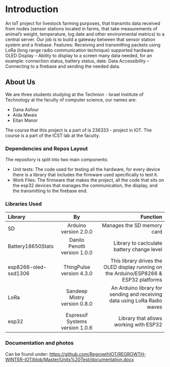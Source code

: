 # Introduction

An IoT project for livestock farming purposes, that transmits data received from nodes (sensor stations located in farms, that take measurements of animal’s weight, temperature, log date and other environmental metrics) to a central server. Our job is to build a gateway between that sensor station system and a firebase.
Features: 
Receiving and transmitting packets using LoRa (long range radio communication technique) supported hardware. 
OLED Display – Ability to display to a screen many data needed, for an example: connection status, battery status, date. 
Data Accessibility – Connecting to a firebase and sending the needed data.  


## About Us

We are three students studying at the Technion - Israel Institute of Technology at the faculty of computer science, our names are:
* Dana Asfour
* Aida Mwais 
* Eitan Manor

The course that this project is a part of is 236333 - project in IOT. The course is a part of the ICST lab at the faculty.


### Dependencies and Repos Layout 

The repository is split into two main components:

* Unit tests: The code used for testing all the hardware, for every device there is a library that includes the firmware used specifically to test it. 
* Work Files: The firmware that makes the project, all the code that sits on the esp32 devices that manages the communication, the display, and the transmitting to the firebase end.

### Libraries Used 

| Library | By | Function |
| :---         |     :---:      |          ---: |
|SD  | Arduino version  2.0.0    | Manages the SD memory card    |
| Battery18650Stats    |   Danilo Penotti version 1.0.0   | Library to caclculate battery change level    |
| esp8266-oled-ssd1306    |   ThingPulse version 4.3.0  | This library drives the OLED display running on the Arduino/ESP8266 & ESP32 platforms |
| LoRa |   Sandeep Mistry version 0.8.0  | An Arduino library for sending and receiving data using LoRa Radio waves   |
| esp32  |   Espressif Systems version 1.0.6   | Library that allows working with ESP32  |




### Documentation and photos 

Can be found under: https://github.com/RegrowthIOT/REGROWTH-WINTER-IOT/blob/Master/Units%20Test/documentation.docx
